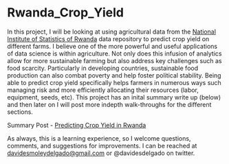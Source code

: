 # Rwanda_Crop_Yield


In this project, I will be looking at using agricultural data from the [National Institute of Statistics of Rwanda](https://microdata.statistics.gov.rw/index.php/catalog) data repository to predict crop yield on different farms.  I believe one of the more powerful and useful applications of data science is within agriculture.  Not only does this infusion of analytics allow for more sustainable farming but also address key challenges such as food scarcity.  Particularly in developing countries, sustainable food production can also combat poverty and help foster political stability.  Being able to predict crop yield specifically helps farmers in numerous ways such managing risk and more efficiently allocating their resources (labor, equipment, seeds, etc).  This project has an inital summary write up (below) and then later on I will post more indepth walk-throughs for the different sections.


Summary Post - [Predicting Crop Yield in Rwanda](https://github.com/desdelgado/Rwanda_Crop_Yield/blob/master/Predicting%20Crop%20Yield%20in%20Rwanda.ipynb)


As always, this is a learning experience, so I welcome questions, comments, and suggestions for improvements. I can be reached at davidesmoleydelgado@gmail.com or @davidesdelgado on twitter.